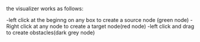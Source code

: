 the visualizer works as follows:

-left click at the beginng on any box to create a source node (green node)
-Right click at any node to create a target node(red node)
-left click and drag to create obstacles(dark grey node)

